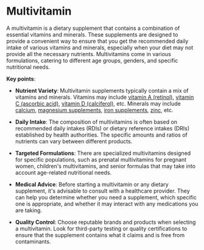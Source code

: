 [//]: # (
source: gpt-3 + jph editing
tags: supplements vitamins
)

# Multivitamin

A multivitamin is a dietary supplement that contains a combination of essential vitamins and minerals. These supplements are designed to provide a convenient way to ensure that you get the recommended daily intake of various vitamins and minerals, especially when your diet may not provide all the necessary nutrients. Multivitamins come in various formulations, catering to different age groups, genders, and specific nutritional needs.

**Key points**:

* **Nutrient Variety**: Multivitamin supplements typically contain a mix of vitamins and minerals. Vitamins may include [vitamin A (retinol)](../vitamin-a-retinol/), [vitamin C (ascorbic acid)](../vitamin-c-ascorbic-acid/), [vitamin D (calciferol)](../vitamin-d-calciferol/), etc. Minerals may include [calcium](../calcium/), [magnesium supplements](../magnesium-supplements/), [iron supplements](../iron-supplements/), [zinc](../zinc/), etc.

* **Daily Intake**: The composition of multivitamins is often based on recommended daily intakes (RDIs) or dietary reference intakes (DRIs) established by health authorities. The specific amounts and ratios of nutrients can vary between different products.

* **Targeted Formulations**: There are specialized multivitamins designed for specific populations, such as prenatal multivitamins for pregnant women, children's multivitamins, and senior formulas that may take into account age-related nutritional needs.

* **Medical Advice**: Before starting a multivitamin or any dietary supplement, it's advisable to consult with a healthcare provider. They can help you determine whether you need a supplement, which specific one is appropriate, and whether it may interact with any medications you are taking.

* **Quality Control**: Choose reputable brands and products when selecting a multivitamin. Look for third-party testing or quality certifications to ensure that the supplement contains what it claims and is free from contaminants.
